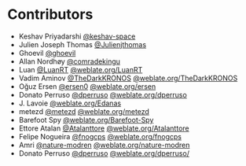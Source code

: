 Contributors
============

* Keshav Priyadarshi [@keshav-space](https://github.com/keshav-space)
* Julien Joseph Thomas [@Julienjthomas](https://github.com/Julienjthomas)
* Ghoevil [@ghoevil](https://github.com/ghoevil)
* Allan Nordhøy [@comradekingu](https://github.com/comradekingu)
* Luan  [@LuanRT](https://github.com/LuanRT) [@weblate.org/LuanRT](https://hosted.weblate.org/user/LuanRT)
* Vadim Aminov [@TheDarkKRONOS](https://github.com/TheDarkKRONOS) [@weblate.org/TheDarkKRONOS](https://hosted.weblate.org/user/TheDarkKRONOS)
* Oğuz Ersen [@ersen0](https://github.com/ersen0) [@weblate.org/ersen](https://hosted.weblate.org/user/ersen)
* Donato Perruso [@dperruso](https://github.com/dperruso) [@weblate.org/dperruso](https://hosted.weblate.org/user/dperruso)
* J. Lavoie [@weblate.org/Edanas](https://hosted.weblate.org/user/Edanas)
* metezd [@metezd](https://github.com/metezd) [@weblate.org/metezd](https://hosted.weblate.org/user/metezd)
* Barefoot Spy [@weblate.org/Barefoot-Spy](https://hosted.weblate.org/user/Barefoot-Spy)
* Ettore Atalan [@Atalanttore](https://github.com/Atalanttore) [@weblate.org/Atalanttore](https://hosted.weblate.org/user/Atalanttore)
* Felipe Nogueira [@fnogcps](https://github.com/fnogcps) [@weblate.org/fnogcps](https://hosted.weblate.org/user/fnogcps/)
* Amri [@nature-modren](https://github.com/nature-modren) [@weblate.org/nature-modren](https://hosted.weblate.org/user/nature-modren/)
* Donato Perruso [@dperruso](https://github.com/dperruso) [@weblate.org/dperruso/](https://hosted.weblate.org/user/dperruso/)